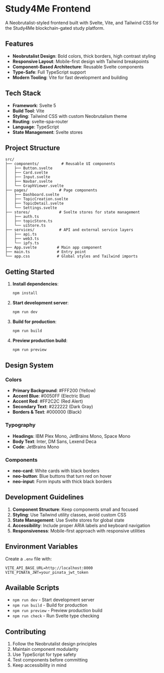 # Study4Me Frontend

A Neobrutalist-styled frontend built with Svelte, Vite, and Tailwind CSS for the Study4Me blockchain-gated study platform.

## Features

- **Neobrutalist Design**: Bold colors, thick borders, high contrast styling
- **Responsive Layout**: Mobile-first design with Tailwind breakpoints
- **Component-Based Architecture**: Reusable Svelte components
- **Type-Safe**: Full TypeScript support
- **Modern Tooling**: Vite for fast development and building

## Tech Stack

- **Framework**: Svelte 5
- **Build Tool**: Vite
- **Styling**: Tailwind CSS with custom Neobrutalism theme
- **Routing**: svelte-spa-router
- **Language**: TypeScript
- **State Management**: Svelte stores

## Project Structure

```
src/
├── components/          # Reusable UI components
│   ├── Button.svelte
│   ├── Card.svelte
│   ├── Input.svelte
│   ├── Navbar.svelte
│   └── GraphViewer.svelte
├── pages/              # Page components
│   ├── Dashboard.svelte
│   ├── TopicCreation.svelte
│   ├── TopicDetail.svelte
│   └── Settings.svelte
├── stores/             # Svelte stores for state management
│   ├── auth.ts
│   ├── topicStore.ts
│   └── uiStore.ts
├── services/           # API and external service layers
│   ├── api.ts
│   ├── web3.ts
│   └── ipfs.ts
├── App.svelte         # Main app component
├── main.ts            # Entry point
└── app.css            # Global styles and Tailwind imports
```

## Getting Started

1. **Install dependencies**:
   ```bash
   npm install
   ```

2. **Start development server**:
   ```bash
   npm run dev
   ```

3. **Build for production**:
   ```bash
   npm run build
   ```

4. **Preview production build**:
   ```bash
   npm run preview
   ```

## Design System

### Colors
- **Primary Background**: #FFF200 (Yellow)
- **Accent Blue**: #0050FF (Electric Blue)
- **Accent Red**: #FF2C2C (Red Alert)
- **Secondary Text**: #222222 (Dark Gray)
- **Borders & Text**: #000000 (Black)

### Typography
- **Headings**: IBM Plex Mono, JetBrains Mono, Space Mono
- **Body Text**: Inter, DM Sans, Lexend Deca
- **Code**: JetBrains Mono

### Components
- **neo-card**: White cards with black borders
- **neo-button**: Blue buttons that turn red on hover
- **neo-input**: Form inputs with thick black borders

## Development Guidelines

1. **Component Structure**: Keep components small and focused
2. **Styling**: Use Tailwind utility classes, avoid custom CSS
3. **State Management**: Use Svelte stores for global state
4. **Accessibility**: Include proper ARIA labels and keyboard navigation
5. **Responsiveness**: Mobile-first approach with responsive utilities

## Environment Variables

Create a `.env` file with:

```
VITE_API_BASE_URL=http://localhost:8000
VITE_PINATA_JWT=your_pinata_jwt_token
```

## Available Scripts

- `npm run dev` - Start development server
- `npm run build` - Build for production
- `npm run preview` - Preview production build
- `npm run check` - Run Svelte type checking

## Contributing

1. Follow the Neobrutalist design principles
2. Maintain component modularity
3. Use TypeScript for type safety
4. Test components before committing
5. Keep accessibility in mind